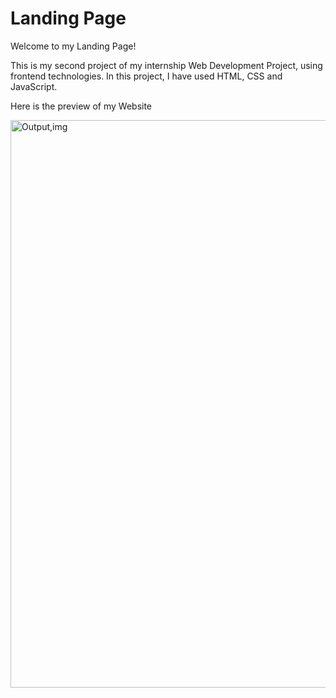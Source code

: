 # Landing Page
Welcome to my Landing Page!

This is my second project of my internship Web Development Project, using frontend technologies. In this project, I have used HTML, CSS and JavaScript.

Here is the preview of my Website

<img width="908" alt="Output,img" src="https://github.com/anvitakashikar/Landing.page/assets/156498421/e303a467-6474-490a-8686-09c75075f7ca">
